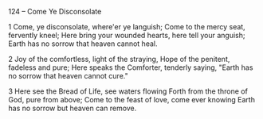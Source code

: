 124 – Come Ye Disconsolate


1
Come, ye disconsolate, where'er ye languish;
Come to the mercy seat, fervently kneel;
Here bring your wounded hearts, here tell your anguish;
Earth has no sorrow that heaven cannot heal.

2
Joy of the comfortless, light of the straying,
Hope of the penitent, fadeless and pure;
Here speaks the Comforter, tenderly saying,
"Earth has no sorrow that heaven cannot cure."

3
Here see the Bread of Life, see waters flowing
Forth from the throne of God, pure from above;
Come to the feast of love, come ever knowing
Earth has no sorrow but heaven can remove.

